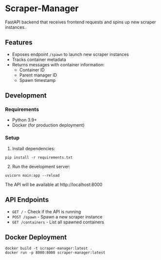 # Scraper-Manager

FastAPI backend that receives frontend requests and spins up new scraper instances.

## Features

- Exposes endpoint `/spawn` to launch new scraper instances
- Tracks container metadata
- Returns messages with container information:
  - Container ID
  - Parent manager ID
  - Spawn timestamp

## Development

### Requirements

- Python 3.9+
- Docker (for production deployment)

### Setup

1. Install dependencies:
```
pip install -r requirements.txt
```

2. Run the development server:
```
uvicorn main:app --reload
```

The API will be available at http://localhost:8000

## API Endpoints

- `GET /` - Check if the API is running
- `POST /spawn` - Spawn a new scraper instance
- `GET /containers` - List all spawned containers

## Docker Deployment

```
docker build -t scraper-manager:latest .
docker run -p 8000:8000 scraper-manager:latest
```
